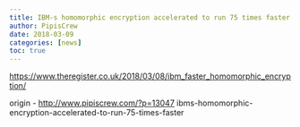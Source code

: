 ```yaml
---
title: IBM-s homomorphic encryption accelerated to run 75 times faster
author: PipisCrew
date: 2018-03-09
categories: [news]
toc: true
---
```


https://www.theregister.co.uk/2018/03/08/ibm_faster_homomorphic_encryption/

origin - http://www.pipiscrew.com/?p=13047 ibms-homomorphic-encryption-accelerated-to-run-75-times-faster